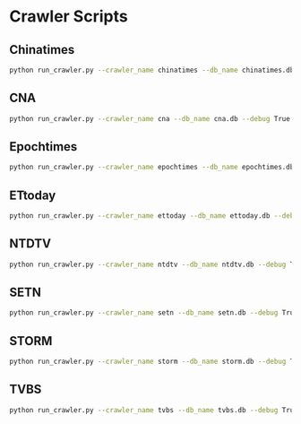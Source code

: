 # Crawler Scripts

## Chinatimes

```sh
python run_crawler.py --crawler_name chinatimes --db_name chinatimes.db --debug True --past_datetime=2010-01-01T00:00:00Z
```

## CNA

```sh
python run_crawler.py --crawler_name cna --db_name cna.db --debug True --past_datetime=2014-01-01T00:00:00Z
```

## Epochtimes

```sh
python run_crawler.py --crawler_name epochtimes --db_name epochtimes.db --debug True --past_datetime=2001-01-01T00:00:00Z
```

## ETtoday

```sh
python run_crawler.py --crawler_name ettoday --db_name ettoday.db --debug True --first_idx=1
```

## NTDTV

```sh
python run_crawler.py --crawler_name ntdtv --db_name ntdtv.db --debug True --past_datetime=2002-01-01T00:00:00Z
```

## SETN

```sh
python run_crawler.py --crawler_name setn --db_name setn.db --debug True --first_idx 1
```

## STORM

```sh
python run_crawler.py --crawler_name storm --db_name storm.db --debug True --first_idx 1
```

## TVBS

```sh
python run_crawler.py --crawler_name tvbs --db_name tvbs.db --debug True --first_idx 1
```
